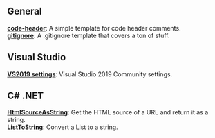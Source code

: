 ## General
[**code-header**](https://gist.github.com/APrettyCoolProgram/dbe43920e21f6aaea4c7c79a5d3cafa0): A simple template for code header comments.<br>
[**gitignore**](https://gist.github.com/APrettyCoolProgram/6c17d14efdcd2e50803f5ea7a266f7c9): A .gitignore template that covers a ton of stuff.<br>
## Visual Studio
[**VS2019 settings**](
https://gist.github.com/APrettyCoolProgram/791ba2ae152677dda9a52aa041235927): Visual Studio 2019 Community settings.<br>



## C# .NET
[**HtmlSourceAsString**](https://gist.github.com/APrettyCoolProgram/645ca6d8190e637129654fc75e091cac): Get the HTML source of a URL and return it as a string.<br>
[**ListToString**](https://gist.github.com/APrettyCoolProgram/e54dc00d97848da611b495419df7cf9c): Convert a List to a string.<br>
